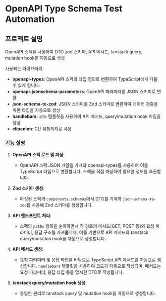 # OpenAPI Type Schema Test Automation

## 프로젝트 설명

OpenAPI 스펙을 사용하여 DTO zod 스키마, API 메서드, tanstack query, mutation hook을 자동으로 생성

사용되는 라이브러리:

- **openapi-types**: OpenAPI 스펙의 타입 정의로 변환하여 TypeScript에서 다룰 수 있게 합니다.
- **openapi-jsonschema-parameters**: OpenAPI 파라미터를 JSON 스키마로 변환
- **json-schema-to-zod**: JSON 스키마를 Zod 스키마로 변환하여 데이터 검증을 위한 타입을 자동으로 생성
- **handlebars**: 코드 템플릿을 사용하여 API 메서드, query/mutation hook 파일을 생성
- **clipanion**: CLI 유틸리티로 사용

### 기능 설명

1. **OpenAPI 스펙 로드 및 파싱**:

   - OpenAPI 스펙 JSON 파일을 가져와 openapi-types를 사용하여 이를 TypeScript 타입으로 변환합니다. 스펙을 직접 파싱하여 필요한 정보를 추출합니다.

2. **Zod 스키마 생성**:

   - 파싱된 스펙의 `components.schemas`에서 DTO를 가져와 `json-schema-to-zod`를 사용해 Zod 스키마를 생성합니다.

3. **API 엔드포인트 처리**:

   - 스펙의 `paths` 항목을 순회하면서 각 경로의 메서드(GET, POST 등)와 요청 파라미터, 응답 구조를 가져옵니다. 이를 기반으로 API 메서드와 tanstack query/mutation hook을 자동으로 생성합니다.

4. **API 메서드 생성**:

   - 요청 파라미터 및 응답 타입을 바탕으로 TypeScript API 메서드를 자동으로 생성합니다. `handlebars` 템플릿을 사용하여 코드가 자동으로 작성되며, 메서드는 요청 파라미터, 응답 타입 등을 명시한 DTO로 작성됩니다.

5. **tanstack query/mutation hook 생성**:
   - 동일한 원리로 tanstack query 및 mutation hook을 자동으로 생성합니다.
